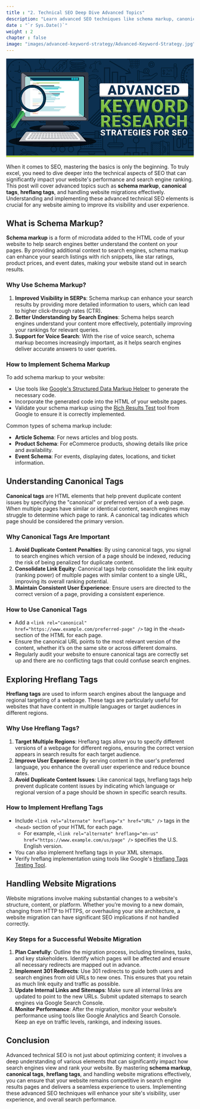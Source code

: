 ```yaml
---
title : "2. Technical SEO Deep Dive Advanced Topics"
description: "Learn advanced SEO techniques like schema markup, canonical tags, and hreflang tags to enhance your website's visibility, avoid duplicate content issues, and improve user experience."
date : "`r Sys.Date()`"
weight : 2
chapter : false
image: "images/advanced-keyword-strategy/Advanced-Keyword-Strategy.jpg"
---
```

![Technical SEO Deep Dive Advanced Topics](/images/advanced-keyword-strategy/Advanced-Keyword-Strategy.jpg)


When it comes to SEO, mastering the basics is only the beginning. To truly excel, you need to dive deeper into the technical aspects of SEO that can significantly impact your website's performance and search engine ranking. This post will cover advanced topics such as **schema markup**, **canonical tags**, **hreflang tags**, and handling website migrations effectively. Understanding and implementing these advanced technical SEO elements is crucial for any website aiming to improve its visibility and user experience.

## What is Schema Markup?

**Schema markup** is a form of microdata added to the HTML code of your website to help search engines better understand the content on your pages. By providing additional context to search engines, schema markup can enhance your search listings with rich snippets, like star ratings, product prices, and event dates, making your website stand out in search results.

### Why Use Schema Markup?

1. **Improved Visibility in SERPs**: Schema markup can enhance your search results by providing more detailed information to users, which can lead to higher click-through rates (CTR).
2. **Better Understanding by Search Engines**: Schema helps search engines understand your content more effectively, potentially improving your rankings for relevant queries.
3. **Support for Voice Search**: With the rise of voice search, schema markup becomes increasingly important, as it helps search engines deliver accurate answers to user queries.

### How to Implement Schema Markup

To add schema markup to your website:

- Use tools like [Google's Structured Data Markup Helper](https://www.google.com/webmasters/markup-helper/) to generate the necessary code.
- Incorporate the generated code into the HTML of your website pages.
- Validate your schema markup using the [Rich Results Test](https://search.google.com/test/rich-results) tool from Google to ensure it is correctly implemented.

Common types of schema markup include:

- **Article Schema**: For news articles and blog posts.
- **Product Schema**: For eCommerce products, showing details like price and availability.
- **Event Schema**: For events, displaying dates, locations, and ticket information.

## Understanding Canonical Tags

**Canonical tags** are HTML elements that help prevent duplicate content issues by specifying the "canonical" or preferred version of a web page. When multiple pages have similar or identical content, search engines may struggle to determine which page to rank. A canonical tag indicates which page should be considered the primary version.

### Why Canonical Tags Are Important

1. **Avoid Duplicate Content Penalties**: By using canonical tags, you signal to search engines which version of a page should be indexed, reducing the risk of being penalized for duplicate content.
2. **Consolidate Link Equity**: Canonical tags help consolidate the link equity (ranking power) of multiple pages with similar content to a single URL, improving its overall ranking potential.
3. **Maintain Consistent User Experience**: Ensure users are directed to the correct version of a page, providing a consistent experience.

### How to Use Canonical Tags

- Add a `<link rel="canonical" href="https://www.example.com/preferred-page" />` tag in the `<head>` section of the HTML for each page.
- Ensure the canonical URL points to the most relevant version of the content, whether it’s on the same site or across different domains.
- Regularly audit your website to ensure canonical tags are correctly set up and there are no conflicting tags that could confuse search engines.

## Exploring Hreflang Tags

**Hreflang tags** are used to inform search engines about the language and regional targeting of a webpage. These tags are particularly useful for websites that have content in multiple languages or target audiences in different regions.

### Why Use Hreflang Tags?

1. **Target Multiple Regions**: Hreflang tags allow you to specify different versions of a webpage for different regions, ensuring the correct version appears in search results for each target audience.
2. **Improve User Experience**: By serving content in the user's preferred language, you enhance the overall user experience and reduce bounce rates.
3. **Avoid Duplicate Content Issues**: Like canonical tags, hreflang tags help prevent duplicate content issues by indicating which language or regional version of a page should be shown in specific search results.

### How to Implement Hreflang Tags

- Include `<link rel="alternate" hreflang="x" href="URL" />` tags in the `<head>` section of your HTML for each page.
    - For example, `<link rel="alternate" hreflang="en-us" href="https://www.example.com/us/page" />` specifies the U.S. English version.
- You can also implement hreflang tags in your XML sitemaps.
- Verify hreflang implementation using tools like Google's [Hreflang Tags Testing Tool](https://technicalseo.com/tools/hreflang/).

## Handling Website Migrations

Website migrations involve making substantial changes to a website's structure, content, or platform. Whether you’re moving to a new domain, changing from HTTP to HTTPS, or overhauling your site architecture, a website migration can have significant SEO implications if not handled correctly.

### Key Steps for a Successful Website Migration

1. **Plan Carefully**: Outline the migration process, including timelines, tasks, and key stakeholders. Identify which pages will be affected and ensure all necessary redirects are mapped out in advance.
2. **Implement 301 Redirects**: Use 301 redirects to guide both users and search engines from old URLs to new ones. This ensures that you retain as much link equity and traffic as possible.
3. **Update Internal Links and Sitemaps**: Make sure all internal links are updated to point to the new URLs. Submit updated sitemaps to search engines via Google Search Console.
4. **Monitor Performance**: After the migration, monitor your website’s performance using tools like Google Analytics and Search Console. Keep an eye on traffic levels, rankings, and indexing issues.

## Conclusion

Advanced technical SEO is not just about optimizing content; it involves a deep understanding of various elements that can significantly impact how search engines view and rank your website. By mastering **schema markup**, **canonical tags**, **hreflang tags**, and handling website migrations effectively, you can ensure that your website remains competitive in search engine results pages and delivers a seamless experience to users. Implementing these advanced SEO techniques will enhance your site's visibility, user experience, and overall search performance.
